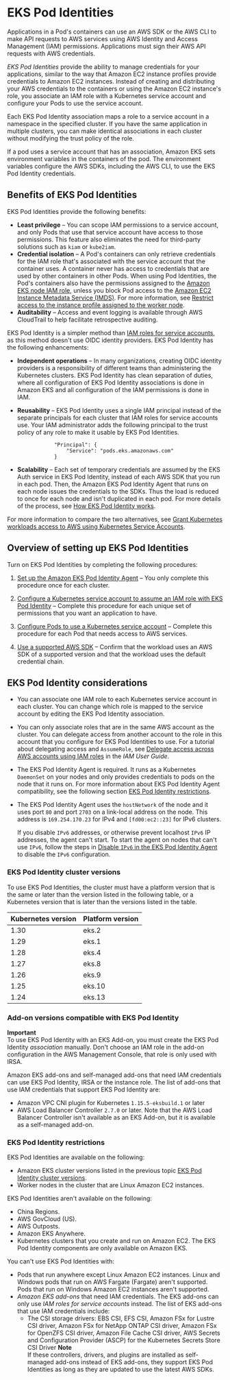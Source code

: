 # EKS Pod Identities<a name="pod-identities"></a>

Applications in a Pod's containers can use an AWS SDK or the AWS CLI to make API requests to AWS services using AWS Identity and Access Management \(IAM\) permissions\. Applications must sign their AWS API requests with AWS credentials\.

*EKS Pod Identities* provide the ability to manage credentials for your applications, similar to the way that Amazon EC2 instance profiles provide credentials to Amazon EC2 instances\. Instead of creating and distributing your AWS credentials to the containers or using the Amazon EC2 instance's role, you associate an IAM role with a Kubernetes service account and configure your Pods to use the service account\.

Each EKS Pod Identity association maps a role to a service account in a namespace in the specified cluster\. If you have the same application in multiple clusters, you can make identical associations in each cluster without modifying the trust policy of the role\.

If a pod uses a service account that has an association, Amazon EKS sets environment variables in the containers of the pod\. The environment variables configure the AWS SDKs, including the AWS CLI, to use the EKS Pod Identity credentials\.

## Benefits of EKS Pod Identities<a name="pod-id-benefits"></a>

EKS Pod Identities provide the following benefits:
+ **Least privilege** – You can scope IAM permissions to a service account, and only Pods that use that service account have access to those permissions\. This feature also eliminates the need for third\-party solutions such as `kiam` or `kube2iam`\.
+ **Credential isolation** – A Pod's containers can only retrieve credentials for the IAM role that's associated with the service account that the container uses\. A container never has access to credentials that are used by other containers in other Pods\. When using Pod Identities, the Pod's containers also have the permissions assigned to the [Amazon EKS node IAM role](create-node-role.md), unless you block Pod access to the [Amazon EC2 Instance Metadata Service \(IMDS\)](https://docs.aws.amazon.com/AWSEC2/latest/UserGuide/configuring-instance-metadata-service.html)\. For more information, see [Restrict access to the instance profile assigned to the worker node](https://aws.github.io/aws-eks-best-practices/security/docs/iam/#restrict-access-to-the-instance-profile-assigned-to-the-worker-node)\.
+ **Auditability** – Access and event logging is available through AWS CloudTrail to help facilitate retrospective auditing\.

EKS Pod Identity is a simpler method than [IAM roles for service accounts](iam-roles-for-service-accounts.md), as this method doesn't use OIDC identity providers\. EKS Pod Identity has the following enhancements:
+ **Independent operations** – In many organizations, creating OIDC identity providers is a responsibility of different teams than administering the Kubernetes clusters\. EKS Pod Identity has clean separation of duties, where all configuration of EKS Pod Identity associations is done in Amazon EKS and all configuration of the IAM permissions is done in IAM\.
+ **Reusability** – EKS Pod Identity uses a single IAM principal instead of the separate principals for each cluster that IAM roles for service accounts use\. Your IAM administrator adds the following principal to the trust policy of any role to make it usable by EKS Pod Identities\.

  ```
              "Principal": {
                  "Service": "pods.eks.amazonaws.com"
              }
  ```
+ **Scalability** – Each set of temporary credentials are assumed by the EKS Auth service in EKS Pod Identity, instead of each AWS SDK that you run in each pod\. Then, the Amazon EKS Pod Identity Agent that runs on each node issues the credentials to the SDKs\. Thus the load is reduced to once for each node and isn't duplicated in each pod\. For more details of the process, see [How EKS Pod Identity works](pod-id-how-it-works.md)\.

For more information to compare the two alternatives, see [Grant Kubernetes workloads access to AWS using Kubernetes Service Accounts](service-accounts.md)\.

## Overview of setting up EKS Pod Identities<a name="pod-id-setup-overview"></a>

Turn on EKS Pod Identities by completing the following procedures:

1. [Set up the Amazon EKS Pod Identity Agent](pod-id-agent-setup.md) – You only complete this procedure once for each cluster\.

1. [Configure a Kubernetes service account to assume an IAM role with EKS Pod Identity](pod-id-association.md) – Complete this procedure for each unique set of permissions that you want an application to have\.

   

1. [Configure Pods to use a Kubernetes service account](pod-id-configure-pods.md) – Complete this procedure for each Pod that needs access to AWS services\.

1. [Use a supported AWS SDK](pod-id-minimum-sdk.md) – Confirm that the workload uses an AWS SDK of a supported version and that the workload uses the default credential chain\.

## EKS Pod Identity considerations<a name="pod-id-considerations"></a>
+ You can associate one IAM role to each Kubernetes service account in each cluster\. You can change which role is mapped to the service account by editing the EKS Pod Identity association\.
+ You can only associate roles that are in the same AWS account as the cluster\. You can delegate access from another account to the role in this account that you configure for EKS Pod Identities to use\. For a tutorial about delegating access and `AssumeRole`, see [Delegate access across AWS accounts using IAM roles](https://docs.aws.amazon.com/IAM/latest/UserGuide/tutorial_cross-account-with-roles.html) in the *IAM User Guide*\.
+ The EKS Pod Identity Agent is required\. It runs as a Kubernetes `DaemonSet` on your nodes and only provides credentials to pods on the node that it runs on\. For more information about EKS Pod Identity Agent compatibility, see the following section [EKS Pod Identity restrictions](#pod-id-restrictions)\.
+ The EKS Pod Identity Agent uses the `hostNetwork` of the node and it uses port `80` and port `2703` on a link\-local address on the node\. This address is `169.254.170.23` for IPv4 and `[fd00:ec2::23]` for IPv6 clusters\.

  If you disable `IPv6` addresses, or otherwise prevent localhost `IPv6` IP addresses, the agent can't start\. To start the agent on nodes that can't use `IPv6`, follow the steps in [Disable `IPv6` in the EKS Pod Identity Agent](pod-id-agent-setup.md#pod-id-agent-config-ipv6) to disable the `IPv6` configuration\.

### EKS Pod Identity cluster versions<a name="pod-id-cluster-versions"></a>

 To use EKS Pod Identities, the cluster must have a platform version that is the same or later than the version listed in the following table, or a Kubernetes version that is later than the versions listed in the table\.


| Kubernetes version | Platform version | 
| --- | --- | 
| 1\.30 | eks\.2 | 
| 1\.29 | eks\.1 | 
| 1\.28 | eks\.4 | 
| 1\.27 | eks\.8 | 
| 1\.26 | eks\.9 | 
| 1\.25 | eks\.10 | 
| 1\.24 | eks\.13 | 

### Add\-on versions compatible with EKS Pod Identity<a name="pod-id-add-on-versions"></a>

**Important**  
To use EKS Pod Identity with an EKS Add\-on, you must create the EKS Pod Identity *association* manually\. Don't choose an IAM role in the add\-on configuration in the AWS Management Console, that role is only used with IRSA\.

Amazon EKS add\-ons and self\-managed add\-ons that need IAM credentials can use EKS Pod Identity, IRSA or the instance role\. The list of add\-ons that use IAM credentials that support EKS Pod Identity are:
+ Amazon VPC CNI plugin for Kubernetes `1.15.5-eksbuild.1` or later
+ AWS Load Balancer Controller `2.7.0` or later\. Note that the AWS Load Balancer Controller isn't available as an EKS Add\-on, but it is available as a self\-managed add\-on\.

### EKS Pod Identity restrictions<a name="pod-id-restrictions"></a>

EKS Pod Identities are available on the following:
+ Amazon EKS cluster versions listed in the previous topic [EKS Pod Identity cluster versions](#pod-id-cluster-versions)\.
+ Worker nodes in the cluster that are Linux Amazon EC2 instances\.

EKS Pod Identities aren't available on the following:
+ China Regions\.
+ AWS GovCloud \(US\)\.
+ AWS Outposts\.
+ Amazon EKS Anywhere\.
+ Kubernetes clusters that you create and run on Amazon EC2\. The EKS Pod Identity components are only available on Amazon EKS\.

You can't use EKS Pod Identities with:
+ Pods that run anywhere except Linux Amazon EC2 instances\. Linux and Windows pods that run on AWS Fargate \(Fargate\) aren't supported\. Pods that run on Windows Amazon EC2 instances aren't supported\.
+ *Amazon EKS add\-ons* that need IAM credentials\. The EKS add\-ons can only use *IAM roles for service accounts* instead\. The list of EKS add\-ons that use IAM credentials include:
  + The CSI storage drivers: EBS CSI, EFS CSI, Amazon FSx for Lustre CSI driver, Amazon FSx for NetApp ONTAP CSI driver, Amazon FSx for OpenZFS CSI driver, Amazon File Cache CSI driver, AWS Secrets and Configuration Provider \(ASCP\) for the Kubernetes Secrets Store CSI Driver
**Note**  
If these controllers, drivers, and plugins are installed as self\-managed add\-ons instead of EKS add\-ons, they support EKS Pod Identities as long as they are updated to use the latest AWS SDKs\.